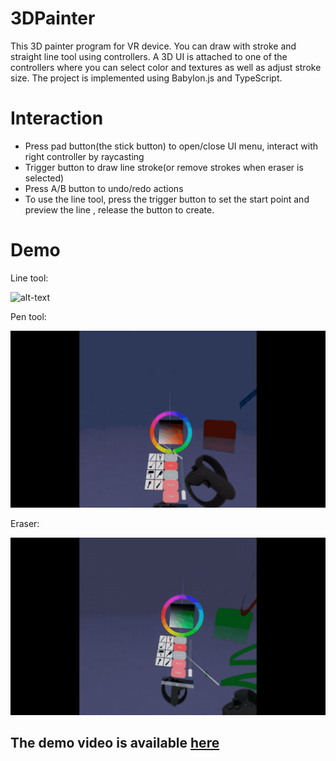 # 3DPainter
This 3D painter program for VR device. You can draw with stroke and straight line tool using controllers. A 3D UI is attached to one of the controllers where you can select color and textures as well as adjust stroke size. The project is implemented using Babylon.js and TypeScript.

# Interaction
- Press pad button(the stick button) to open/close UI menu, interact with right controller by raycasting
- Trigger button to draw line stroke(or remove strokes when eraser is selected)
- Press A/B button to undo/redo actions
- To use the line tool, press the trigger button to set the start point and preview the line , release the button to create.

# Demo
Line tool: 

![alt-text](gif/line.gif`|width=100)

Pen tool:

![alt-text](gif/pen.gif)

Eraser:

![alt-text](gif/eraser.gif)

## The demo video is available [here](https://youtu.be/uIzkDZDi3vw)
